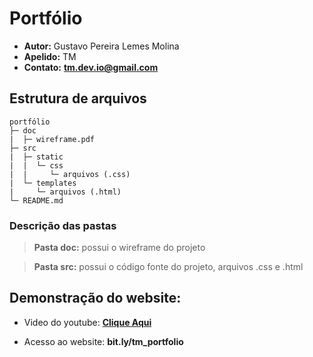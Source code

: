 # Portfólio

- **Autor:** Gustavo Pereira Lemes Molina
- **Apelido:** TM
- **Contato:** **tm.dev.io@gmail.com**

## Estrutura de arquivos

```
portfólio
├─ doc
|  ├─ wireframe.pdf
├─ src
|  ├─ static
|  |  └─ css
|  |     └─ arquivos (.css)
|  └─ templates
|     └─ arquivos (.html)
└─ README.md
 ```
### Descrição das pastas
 > **Pasta doc:** possui o wireframe do projeto

 > **Pasta src:** possui o código fonte do projeto, arquivos .css e .html

## Demonstração do website:

- Video do youtube: **[Clique Aqui](https://www.youtube.com/)**

- Acesso ao website: **bit.ly/tm_portfolio**
